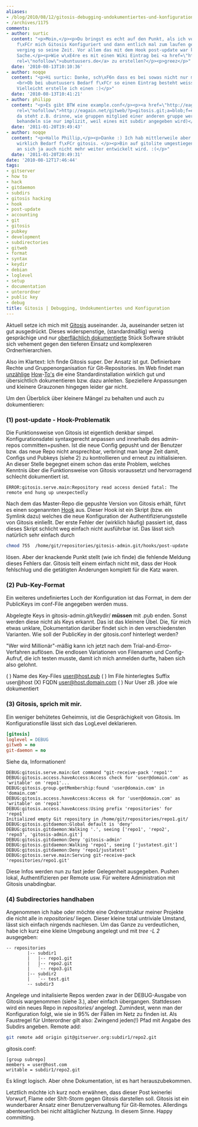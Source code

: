 ```yaml
---
aliases:
- /blog/2010/08/12/gitosis-debugging-undokumentiertes-und-konfiguration
- /archives/1175
comments:
- author: surtic
  content: "<p>Moin,</p><p>Du bringst es echt auf den Punkt, als ich vor etwa 1 Jahr
    f\xFCr mich Gitosis Konfiguriert und dann entlich mal zum laufen gebracht habe
    verging so seine Zeit. Vor allem das mit dem Hook post-update war keine einfache
    Sache.</p><p>Wie w\xE4re es mit einen Wiki Eintrag bei <a href=\"http://ubuntuusers.de\"
    rel=\"nofollow\">ubuntuusers.de</a> zu erstellen?</p><p>greez</p>"
  date: '2010-08-13T10:10:36'
- author: noqqe
  content: "<p>Hi surtic: Danke, sch\xF6n dass es bei sowas nicht nur mir so geht.
    <br>Ob bei ubuntuusers Bedarf f\xFCr so einen Eintrag besteht weiss ich nicht.
    Vielleicht erstelle ich einen :)</p>"
  date: '2010-08-13T10:41:21'
- author: philipp
  content: "<p>Es gibt BTW eine example.conf</p><p><a href=\"http://eagain.net/gitweb/?p=gitosis.git;a=blob;f=example.conf;h=87bd822fc17ebfe0132f7060afa8036f84c3be99;hb=HEAD\"
    rel=\"nofollow\">http://eagain.net/gitweb/?p=gitosis.git;a=blob;f=example.conf;h=87bd822fc17ebfe0132f7060afa8036f84c3be99;hb=HEAD</a></p><p>Die ist interessant,
    da steht z.B. drinne, wie gruppen mitglied einer anderen gruppe werden k\xF6nnen!...</p><p>(subdirs
    behandeln sie nur implizit, weil eines mit subdir angegeben wird)</p>"
  date: '2011-01-20T19:49:43'
- author: noqqe
  content: "<p>Hallo Phillip,</p><p>Danke :) Ich hab mittlerweile aber nicht mehr
    wirklich Bedarf f\xFCr gitosis. </p><p>Bin auf gitolite umgestiegen, da gitosis
    an sich ja auch nicht mehr weiter entwickelt wird. :(</p>"
  date: '2011-01-20T20:49:31'
date: '2010-08-12T17:46:44'
tags:
- gitserver
- how to
- hack
- gitdaemon
- subdirs
- gitosis hacking
- hook
- post-update
- accounting
- git
- gitosis
- pubkey
- development
- subdirectories
- gitweb
- format
- syntax
- keydir
- debian
- loglevel
- setup
- documentation
- unterordner
- public key
- debug
title: Gitosis | Debugging, Undokumentiertes und Konfiguration
---
```


Aktuell setze ich mich mit
[Gitosis](http://eagain.net/gitweb/?p=gitosis.git;a=summary) auseinander. Ja,
auseinander setzen ist gut ausgedrückt. Dieses  widerspenstige,
(standardmäßig) wenig gesprächige und nur [oberflächlich dokumentierte](http://eagain.net/gitweb/?p=gitosis.git;a=blob;f=README.rst;h=92047762c38cdf018a901b48a5a092796f51500e;hb=dedb3dc63f413ed6eeba8082b7e93ad136b16d0d)
Stück Software sträubt sich vehement gegen den  tieferen Einsatz und
komplexeren Ordnerhierarchien.

Also im Klartext: Ich finde Gitosis super. Der Ansatz ist gut. Definierbare
Rechte und Gruppenorganisation für Git-Repositories. Im Web findet man
[unzählige](http://scie.nti.st/2007/11/14/hosting-git-repositories-the-easy-and-secure-way)
[How](http://bogdan.org.ua/2009/02/20/gitosis-how-to-add-new-repository.html)-[To's](http://www.mantisbt.org/wiki/doku.php/mantisbt:gitosis_management)
die eine Standardinstallation wirklich gut und übersichtlich  dokumentieren
bzw. dazu anleiten. Speziellere Anpassungen und kleinere Grauzonen hingegen
leider gar nicht.

Um den Überblick über kleinere Mängel zu behalten und auch zu
dokumentieren:

### (1) post-update - Hook-Problematik

Die Funktionsweise von Gitosis ist eigentlich denkbar simpel.
Konfigurationsdatei syntaxgerecht anpassen  und innerhalb des admin-repos
committen+pushen. Ist die neue Config  gepusht und der Benutzer bzw. das
neue Repo nicht ansprechbar, verbringt man lange Zeit damit, Configs und
Pubkeys (siehe 2) zu  kontrollieren und erneut zu initialisieren. An dieser
Stelle begegnet einem  schon das erste Problem, welches Kenntnis über die
Funktionsweise von  Gitosis voraussetzt und hervorragend schlecht
dokumentiert ist.

```
ERROR:gitosis.serve.main:Repository read access denied fatal: The remote end hung up unexpectedly
```

Nach dem  das Master-Repo die gepushte Version von Gitosis erhält, führt es
einen  sogenannten
[Hook](http://www.kernel.org/pub/software/scm/git/docs/githooks.html) aus.
Dieser Hook ist ein Skript (bzw. ein Symlink dazu) welches die  neue
Konfiguration der Authentifizierungsstelle von Gitosis einließt. Der erste
Fehler der (wirklich häufig) passiert ist, dass dieses Skript schlicht weg
einfach nicht ausführbar  ist. Das lässt sich natürlich sehr einfach durch

``` bash
chmod 755  /home/git/repositories/gitosis-admin.git/hooks/post-update
```

lösen. Aber der knackende Punkt stellt (wie ich finde) die fehlende Meldung
dieses Fehlers dar. Gitosis teilt einem einfach nicht mit,  dass der Hook
fehlschlug und die getätigten Änderungen komplett für  die Katz waren.

### (2) Pub-Key-Format

Ein weiteres undefiniertes Loch der Konfiguration ist das Format, in  dem
der PublicKeys im conf-File angegeben werden muss.

Abgelegte Keys in gitosis-admin.git/keydir/ **müssen** mit .pub  enden.
Sonst werden diese nicht als Keys erkannt. Das ist das  kleinere Übel. Die,
für mich etwas unklare, Dokumentation darüber findet sich  in den
verschiedensten Varianten. Wie soll der PublicKey in der  gitosis.conf
hinterlegt werden?

"Wer wird Millionär"-mäßig kann ich jetzt nach dem
Trial-and-Error-Verfahren auflösen. Die endlosen Variationen von  Filenamen
und Config-Aufruf, die ich testen musste, damit ich mich  anmelden durfte,
haben sich also gelohnt.

( ) Name des Key-Files user@host.pub
( ) Im File hinterlegtes Suffix user@host
(X) FQDN user@host.domain.com
( ) Nur User zB. jdoe wie dokumentiert

### (3) Gitosis, sprich mit mir.

Ein weniger behütetes Geheimnis, ist die Gesprächigkeit von Gitosis. Im
Konfigurationsfile lässt sich das LogLevel deklarieren.

``` ini
[gitosis]
loglevel = DEBUG
gitweb = no
git-daemon = no
```

Siehe da, Informationen!

    DEBUG:gitosis.serve.main:Got command "git-receive-pack 'repo1'"
    DEBUG:gitosis.access.haveAccess:Access check for 'user@domain.com' as 'writable' on 'repo1'...
    DEBUG:gitosis.group.getMembership:found 'user@domain.com' in 'domain.com'
    DEBUG:gitosis.access.haveAccess:Access ok for 'user@domain.com' as 'writable' on 'repo1'
    DEBUG:gitosis.access.haveAccess:Using prefix 'repositories' for 'repo1'
    Initialized empty Git repository in /home/git/repositories/repo1.git/
    DEBUG:gitosis.gitdaemon:Global default is 'deny'
    DEBUG:gitosis.gitdaemon:Walking '.', seeing ['repo1', 'repo2', 'repo3', 'gitosis-admin.git']
    DEBUG:gitosis.gitdaemon:Deny 'gitosis-admin'
    DEBUG:gitosis.gitdaemon:Walking 'repo1', seeing ['justatest.git']
    DEBUG:gitosis.gitdaemon:Deny 'repo1/justatest'
    DEBUG:gitosis.serve.main:Serving git-receive-pack 'repositories/repo1.git'

Diese Infos werden nun zu fast jeder Gelegenheit ausgegeben. Pushen lokal,
Authentifizieren per Remote usw. Für weitere Administration mit Gitosis
unabdingbar.

### (4) Subdirectories handhaben

Angenommen ich habe oder möchte eine Ordnerstruktur meiner Projekte die
nicht alle in _repositories/_ liegen. Dieser kleine total untriviale
Umstand, lässt sich einfach nirgends nachlesen. Um das Ganze zu
verdeutlichen, habe ich kurz eine kleine Umgebung angelegt und mit _tree -L
2_ ausgegeben:

```
-- repositories
        |-- subdir1
        |   |-- repo1.git
        |   |-- repo2.git
        |   `-- repo3.git
        |-- subdir2
        |   `-- test.git
        -- subdir3
```

Angelege und initalisierte Repos werden zwar in der DEBUG-Ausgabe von
Gitosis wargenommen (siehe 3.), aber einfach übergangen. Stattdessen wird
ein neues Repo in _repositories/_ angelegt. Zumindest, wenn man der
Konfiguration folgt, wie sie in 95% der Fällen im Netz zu finden ist. Als
Faustregel für Unterordner gilt also: Zwingend jeden(!) Pfad mit Angabe des
Subdirs angeben.  Remote add:

``` bash
git remote add origin git@gitserver.org:subdir1/repo2.git
```

gitosis.conf:

``` init
[group subrepo]
members = user@host.com
writable = subdir1/repo2.git
```

Es klingt logisch. Aber ohne Dokumentation, ist es hart herauszubekommen.

Letztlich möchte ich kurz noch erwähnen, dass dieser Post keinerlei
Vorwurf, Flame oder Sh!t-Storm gegen Gitosis darstellen soll. Gitosis ist
ein wunderbarer Ansatz einer Benutzerverwaltung für Git-Remotes. Allerdings
abenteuerlich bei nicht alltäglicher Nutzung. In diesem Sinne. Happy
committing.

